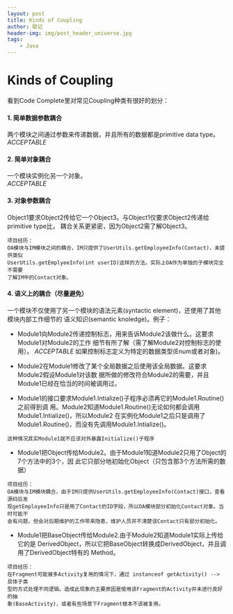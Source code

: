 ```yaml
---
layout: post
title: Kinds of Coupling
author: 聪记
header-img: img/post_header_universe.jpg
tags: 
    - Java
---
```


Kinds of Coupling
=====================
看到Code Complete里对常见Coupling种类有很好的划分：

#### 1. 简单数据参数耦合
两个模块之间通过参数来传递数据，并且所有的数据都是primitive data type。  
*ACCEPTABLE*

#### 2. 简单对象耦合
一个模块实例化另一个对象。  
*ACCEPTABLE*

#### 3. 对象参数耦合
Object1要求Object2传给它一个Object3。与Object1仅要求Object2传递给primitive type比，
耦合关系更紧密，因为Object2需了解Object3。
```
项目经历：
OA模块与IM模块之间的耦合，IM只提供了UserUtils.getEmployeeInfo(Contact)，未提供类似
UserUtils.getEmplyeeInfo(int userID)这样的方法。实际上OA作为单独的子模块完全不需要
了解IM中的Contact对象。
```

#### 4. 语义上的耦合（尽量避免）
一个模块不仅使用了另一个模块的语法元素(syntactic element)，还使用了其他模块内部工作细节的
语义知识(semantic knoledge)。例子：
  
* Module1向Module2传递控制标志，用来告诉Module2该做什么。这要求Module1对Module2的工作
细节有所了解（需了解Module2对控制标志的使用）。
*ACCEPTABLE* 如果控制标志定义为特定的数据类型(Enum或者对象)。  
  
* Module2在Module1修改了某个全局数据之后使用该全局数据。这要求Module2假设Module1对该数
据所做的修改符合Module2的需要，并且Module1已经在恰当的时间被调用过。  
  
* Module1的接口要求Module1.Intialize()子程序必须再它的Module1.Routine()之前得到调
用。Module2知道Module1.Routine()无论如何都会调用Module1.Intialize()，所以Module2
在实例化Module1之后只是调用了Module1.Routine()，而没有先调用Module1.Intialize()。
```
这种情况其实Module1就不应该对外暴露Initialize()子程序
```
  
* Module1把Object传给Module2。由于Module1知道Module2只用了Object的7个方法中的3个，因
此它只部分地初始化Object（只包含那3个方法所需的数据）
```
项目经历：
OA模块与IM模块耦合，由于IM只提供UserUtils.getEmployeeInfo(Contact)接口，查看源码后发
现getEmployeeInfo只是用了Contact的ID字段，所以OA模块部分初始化Contact对象。当时可能不
会有问题，但会对后期维护的工作带来隐患，维护人员并不清楚该Contact只有部分初始化。
```
  
* Module1把BaseObject传给Module2.由于Module2知道Module1实际上传给它的是
DerivedObject，所以它把BaseObject转换成DerivedObject，并且调用了DerivedObject特有的
Method。
```
项目经历：
在Fragment可能被多Activity复用的情况下，通过 instanceof getActivity() --> 具体子类
型的方式处理不同逻辑。造成此现象的主要原因是使用该Fragment的Activity并未进行良好的抽
象(BaseActivity)，或者有些场景下Fragment根本不该被复用。
```
 